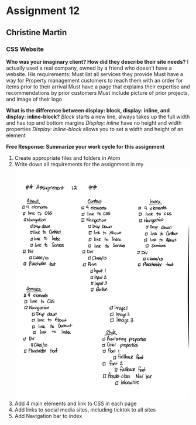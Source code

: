 # Assignment 12
## Christine Martin
### CSS Website

**Who was your imaginary client? How did they describe their site needs?**
I actually used a real company, owned by a friend who doesn't have a website.
His requirements:
Must list all services they provide
Must have a way for Property management customers to reach them with an order for items prior to their arrival
Must have a page that explains their expertise and recommendations by prior customers
Must include picture of prior projects, and image of their logo

**What is the difference between display: block, display: inline, and display: inline-block?**
*Block* starts a new line, always takes up the full width and has top and bottom margins
*Display: inline* have no height and width properties
*Display: inline-block* allows you to set a width and height of an element

**Free Response: Summarize your work cycle for this assignment**
1. Create appropriate files and folders in Atom
2. Write down all requirements for the assignment in my ![My Rocketbook Checklist](images/Mart341_Assign12.jpg)
3. Add 4 main elements and link to CSS in each page
4. Add links to social media sites, including ticktok to all sites
5. Add Navigation bar to index

